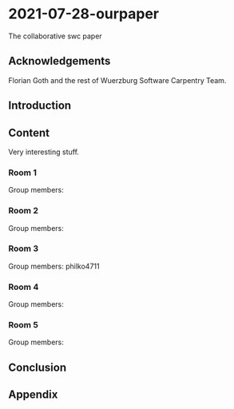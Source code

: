 # 2021-07-28-ourpaper
The collaborative swc paper

## Acknowledgements

Florian Goth and the rest of Wuerzburg Software Carpentry Team.


## Introduction

## Content
Very interesting stuff.

### Room 1
Group members:

### Room 2
Group members:

### Room 3
Group members: philko4711

### Room 4
Group members:

### Room 5
Group members:


## Conclusion

## Appendix
